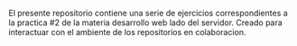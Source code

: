 El presente repositorio contiene una serie de ejercicios correspondientes a la practica #2 de la materia desarrollo web lado
del servidor.
Creado para interactuar con el ambiente de los repositorios en colaboracion.
